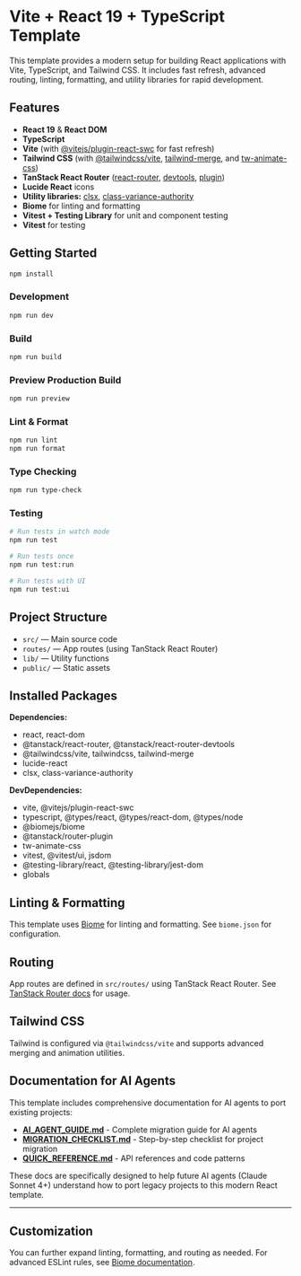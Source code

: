 
# Vite + React 19 + TypeScript Template

This template provides a modern setup for building React applications with Vite, TypeScript, and Tailwind CSS. It includes fast refresh, advanced routing, linting, formatting, and utility libraries for rapid development.

## Features

- **React 19** & **React DOM**
- **TypeScript**
- **Vite** (with [@vitejs/plugin-react-swc](https://github.com/vitejs/vite-plugin-react/blob/main/packages/plugin-react-swc) for fast refresh)
- **Tailwind CSS** (with [@tailwindcss/vite](https://github.com/privatenumber/tailwindcss-vite), [tailwind-merge](https://github.com/dcastil/tailwind-merge), and [tw-animate-css](https://github.com/rohit-gohri/tw-animate-css))
- **TanStack React Router** ([react-router](https://tanstack.com/router/v1), [devtools](https://tanstack.com/router/v1/docs/devtools), [plugin](https://tanstack.com/router/v1/docs/plugins))
- **Lucide React** icons
- **Utility libraries:** [clsx](https://github.com/lukeed/clsx), [class-variance-authority](https://cva.style/)
- **Biome** for linting and formatting
- **Vitest + Testing Library** for unit and component testing
- **Vitest** for testing

## Getting Started

```bash
npm install
```

### Development

```bash
npm run dev
```

### Build

```bash
npm run build
```

### Preview Production Build

```bash
npm run preview
```

### Lint & Format

```bash
npm run lint
npm run format
```

### Type Checking

```bash
npm run type-check
```

### Testing

```bash
# Run tests in watch mode
npm run test

# Run tests once
npm run test:run

# Run tests with UI
npm run test:ui
```

## Project Structure

- `src/` — Main source code
- `routes/` — App routes (using TanStack React Router)
- `lib/` — Utility functions
- `public/` — Static assets

## Installed Packages

**Dependencies:**
- react, react-dom
- @tanstack/react-router, @tanstack/react-router-devtools
- @tailwindcss/vite, tailwindcss, tailwind-merge
- lucide-react
- clsx, class-variance-authority

**DevDependencies:**
- vite, @vitejs/plugin-react-swc
- typescript, @types/react, @types/react-dom, @types/node
- @biomejs/biome
- @tanstack/router-plugin
- tw-animate-css
- vitest, @vitest/ui, jsdom
- @testing-library/react, @testing-library/jest-dom
- globals

## Linting & Formatting

This template uses [Biome](https://biomejs.dev/) for linting and formatting. See `biome.json` for configuration.

## Routing

App routes are defined in `src/routes/` using TanStack React Router. See [TanStack Router docs](https://tanstack.com/router/v1/docs/overview) for usage.

## Tailwind CSS

Tailwind is configured via `@tailwindcss/vite` and supports advanced merging and animation utilities.

## Documentation for AI Agents

This template includes comprehensive documentation for AI agents to port existing projects:

- **[AI_AGENT_GUIDE.md](./AI_AGENT_GUIDE.md)** - Complete migration guide for AI agents
- **[MIGRATION_CHECKLIST.md](./MIGRATION_CHECKLIST.md)** - Step-by-step checklist for project migration
- **[QUICK_REFERENCE.md](./QUICK_REFERENCE.md)** - API references and code patterns

These docs are specifically designed to help future AI agents (Claude Sonnet 4+) understand how to port legacy projects to this modern React template.

---

## Customization

You can further expand linting, formatting, and routing as needed. For advanced ESLint rules, see [Biome documentation](https://biomejs.dev/docs/linting/).


